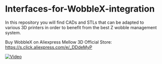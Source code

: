 # Interfaces-for-WobbleX-integration

In this repository you will find CADs and STLs that can be adapted to various 3D printers in order to benefit from the best Z wobble management system.

Buy WobbleX on Aliexpress Mellow 3D Official Store: https://s.click.aliexpress.com/e/_DDdeMyP

[![Video](https://img.youtube.com/vi/mLhklORNFBQ/hqdefault.jpg)](https://www.youtube.com/watch?v=mLhklORNFBQ)

